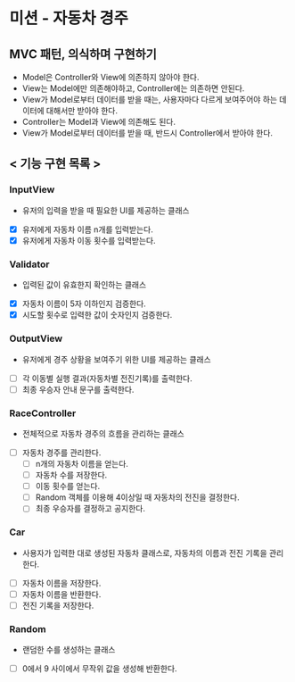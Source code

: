 # 미션 - 자동차 경주

## MVC 패턴, 의식하며 구현하기

- Model은 Controller와 View에 의존하지 않아야 한다.
- View는 Model에만 의존해야하고, Controller에는 의존하면 안된다.
- View가 Model로부터 데이터를 받을 때는, 사용자마다 다르게 보여주어야 하는 데이터에 대해서만 받아야 한다.
- Controller는 Model과 View에 의존해도 된다.
- View가 Model로부터 데이터를 받을 때, 반드시 Controller에서 받아야 한다. 

## < 기능 구현 목록 >

### InputView

- 유저의 입력을 받을 때 필요한 UI를 제공하는 클래스
- [x] 유저에게 자동차 이름 n개를 입력받는다.
- [x] 유저에게 자동차 이동 횟수를 입력받는다.

### Validator

- 입력된 값이 유효한지 확인하는 클래스
- [x] 자동차 이름이 5자 이하인지 검증한다.
- [x] 시도할 횟수로 입력한 값이 숫자인지 검증한다.

### OutputView

- 유저에게 경주 상황을 보여주기 위한 UI를 제공하는 클래스
- [ ] 각 이동별 실행 결과(자동차별 전진기록)를 출력한다.
- [ ] 최종 우승자 안내 문구를 출력한다.

### RaceController

- 전체적으로 자동차 경주의 흐름을 관리하는 클래스
- [ ] 자동차 경주를 관리한다.
  - [ ] n개의 자동차 이름을 얻는다.
  - [ ] 자동차 수를 저장한다.
  - [ ] 이동 횟수를 얻는다.
  - [ ] Random 객체를 이용해 4이상일 때 자동차의 전진을 결정한다.
  - [ ] 최종 우승자를 결정하고 공지한다.

### Car

- 사용자가 입력한 대로 생성된 자동차 클래스로, 자동차의 이름과 전진 기록을 관리한다.
- [ ] 자동차 이름을 저장한다.
- [ ] 자동차 이름을 반환한다.
- [ ] 전진 기록을 저장한다.

### Random
- 랜덤한 수를 생성하는 클래스
- [ ] 0에서 9 사이에서 무작위 값을 생성해 반환한다.